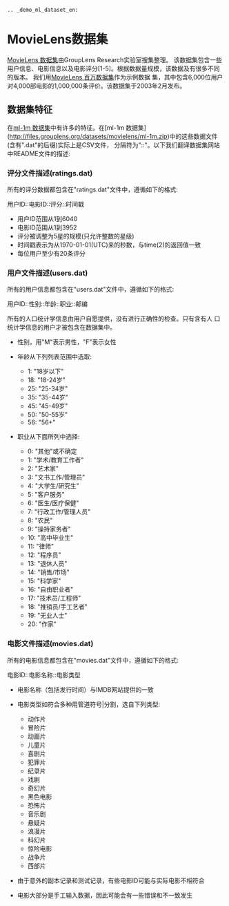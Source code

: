 ```eval_rst
.. _demo_ml_dataset_en:

```

# MovieLens数据集

[MovieLens 数据集](http://grouplens.org/datasets/movielens/)由GroupLens Research实验室搜集整理。
该数据集包含一些用户信息、电影信息以及电影评分\[1-5\]。根据数据量规模，该数据及有很多不同的版本。
我们用[MovieLens 百万数据集](http://files.grouplens.org/datasets/movielens/ml-1m.zip)作为示例数据
集，其中包含6,000位用户对4,000部电影的1,000,000条评价。该数据集于2003年2月发布。

## 数据集特征

在[ml-1m 数据集](http://files.grouplens.org/datasets/movielens/ml-1m.zip)中有许多的特征。在[ml-1m 数据集]
(http://files.grouplens.org/datasets/movielens/ml-1m.zip)中的这些数据文件(含有".dat"的后缀)实际上是CSV文件，
分隔符为"::"。以下我们翻译数据集网站中README文件的描述:

### 评分文件描述(ratings.dat)


所有的评分数据都包含在"ratings.dat"文件中，遵循如下的格式:

用户ID::电影ID::评分::时间戳

- 用户ID范围从1到6040
- 电影ID范围从1到3952
- 评分被调整为5星的规模(只允许整数的星级)
- 时间戳表示为从1970-01-01(UTC)来的秒数，与time(2)的返回值一致
- 每位用户至少有20条评分

### 用户文件描述(users.dat)

所有的用户信息都包含在"users.dat"文件中，遵循如下的格式:

用户ID::性别::年龄::职业::邮编

所有的人口统计学信息由用户自愿提供，没有进行正确性的检查。只有含有人
口统计学信息的用户才被包含在数据集中。

- 性别，用"M"表示男性，"F"表示女性
- 年龄从下列列表范围中选取:

	*   1:	"18岁以下"
	*  18:	"18-24岁"
	*  25:	"25-34岁"
	*  35:	"35-44岁"
	*  45:	"45-49岁"
	*  50:	"50-55岁"
	*  56:	"56+"

- 职业从下面所列中选择:

	*   0:  "其他"或不确定
	*   1:  "学术/教育工作者"
	*   2:  "艺术家"
	*   3:  "文书工作/管理员"
	*   4:  "大学生/研究生"
	*   5:  "客户服务"
	*   6:  "医生/医疗保健"
	*   7:  "行政工作/管理人员"
	*   8:  "农民"
	*   9:  "操持家务者"
	*  10:  "高中毕业生"
	*  11:  "律师"
	*  12:  "程序员"
	*  13:  "退休人员"
	*  14:  "销售/市场"
	*  15:  "科学家"
	*  16:  "自由职业者"
	*  17:  "技术员/工程师"
	*  18:  "推销员/手工艺者"
	*  19:  "无业人士"
	*  20:  "作家"

### 电影文件描述(movies.dat)

所有的电影信息都包含在"movies.dat"文件中，遵循如下的格式:

电影ID::电影名称::电影类型

- 电影名称（包括发行时间）与IMDB网站提供的一致
- 电影类型如符合多种用管道符号|分割，选自下列类型:

	*	动作片
	*	冒险片
	*	动画片
	*	儿童片
	*	喜剧片
	*	犯罪片
	*	纪录片
	*	戏剧
	*	奇幻片
	*	黑色电影
	*	恐怖片
	*	音乐剧
	*	悬疑片
	*	浪漫片
	*	科幻片
	*	惊险电影
	*	战争片
	*	西部片

- 由于意外的副本记录和测试记录，有些电影ID可能与实际电影不相符合
- 电影大部分是手工输入数据，因此可能会有一些错误和不一致发生
